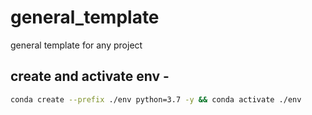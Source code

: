 # general_template
general template for any project


## create and activate env -
```bash
conda create --prefix ./env python=3.7 -y && conda activate ./env
```